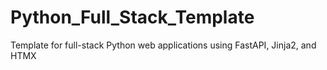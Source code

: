 # Python_Full_Stack_Template
Template for full-stack Python web applications using FastAPI, Jinja2, and HTMX
